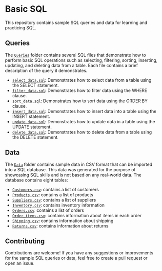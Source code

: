 # Basic SQL

This repository contains sample SQL queries and data for learning and practicing SQL. 

## Queries

The [`Queries`](./Queries/) folder contains several SQL files that demonstrate how to perform basic SQL operations such as selecting, filtering, sorting, inserting, updating, and deleting data from a table. Each file contains a brief description of the query it demonstrates.

- [`select_data.sql`](./Queries/selecting_data.sql): Demonstrates how to select data from a table using the SELECT statement.
- [`filter_data.sql`](./Queries/filtering_data.sql): Demonstrates how to filter data using the WHERE clause.
- [`sort_data.sql`](./Queries/sorting_data.sql): Demonstrates how to sort data using the ORDER BY clause.
- [`insert_data.sql`](./Queries/inserting_data.sql): Demonstrates how to insert data into a table using the INSERT statement.
- [`update_data.sql`](./Queries/updating_data.sql): Demonstrates how to update data in a table using the UPDATE statement.
- [`delete_data.sql`](./Queries/deleting_data.sql): Demonstrates how to delete data from a table using the DELETE statement.

## Data

The [`Data`](./Data/) folder contains sample data in CSV format that can be imported into a SQL database. This data was generated for the purpose of showcasing SQL skills and is not based on any real-world data. The database contains eight tables:

- [`Customers.csv`](./Data/Customers.csv): contains a list of customers
- [`Products.csv`](./Data/Products.csv): contains a list of products
- [`Suppliers.csv`](./Data/Suppliers.csv): contains a list of suppliers
- [`Inventory.csv`](./Data/Inventory.csv): contains inventory information
- [`Orders.csv`](./Data/Orders.csv): contains a list of orders
- [`Order_items.csv`](./Data/Order_items.csv): contains information about items in each order
- [`Shipping.csv`](./Data/Shipping.csv): contains information about shipping
- [`Returns.csv`](./Data/Returns.csv): contains information about returns

## Contributing

Contributions are welcome! If you have any suggestions or improvements for the sample SQL queries or data, feel free to create a pull request or open an issue.
